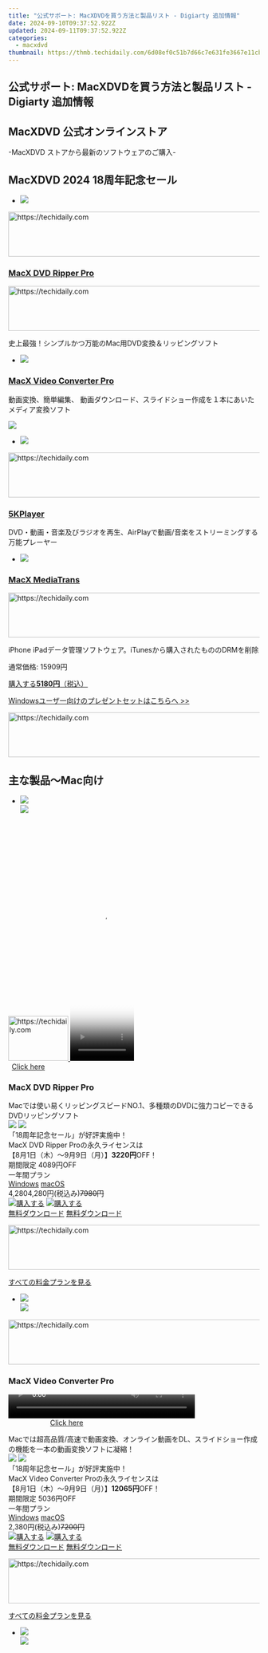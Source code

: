 ```yaml
---
title: "公式サポート: MacXDVDを買う方法と製品リスト - Digiarty 追加情報"
date: 2024-09-10T09:37:52.922Z
updated: 2024-09-11T09:37:52.922Z
categories:
  - macxdvd
thumbnail: https://thmb.techidaily.com/6d08ef0c51b7d66c7e631fe3667e11cb568cec8b149ae12a4fa97fbfe5c6637e.jpg
---
```


## 公式サポート: MacXDVDを買う方法と製品リスト - Digiarty 追加情報

## MacXDVD 公式オンラインストア

\-MacXDVD ストアから最新のソフトウェアのご購入-



## MacXDVD 2024 18周年記念セール

* ![](https://www.macxdvd.com/image-style/new-buy-nineteen/software1.png)  




<!-- affiliate ads begin -->
<a href="https://ephamedtechinc.pxf.io/c/5597632/2139322/26400" target="_top" id="2139322">
  <img src="//a.impactradius-go.com/display-ad/26400-2139322" border="0" alt="https://techidaily.com" width="728" height="90"/>
</a>
<img height="0" width="0" src="https://ephamedtechinc.pxf.io/i/5597632/2139322/26400" style="position:absolute;visibility:hidden;" border="0" />
<!-- affiliate ads end -->




### [MacX DVD Ripper Pro](https://tools.techidaily.com/macxdvd/products/)  




<!-- affiliate ads begin -->
<a href="https://appsumo.8odi.net/c/5597632/2132162/7443" target="_top" id="2132162">
  <img src="//a.impactradius-go.com/display-ad/7443-2132162" border="0" alt="https://techidaily.com" width="728" height="90"/>
</a>
<img height="0" width="0" src="https://appsumo.8odi.net/i/5597632/2132162/7443" style="position:absolute;visibility:hidden;" border="0" />
<!-- affiliate ads end -->




史上最強！シンプルかつ万能のMac用DVD変換＆リッピングソフト
* ![](https://www.macxdvd.com/image-style/new-buy-nineteen/software2.png)  
### [MacX Video Converter Pro](https://tools.techidaily.com/macxdvd/products/)  
動画変換、簡単編集、 動画ダウンロード、スライドショー作成を１本にあいたメディア変換ソフト

![](https://www.macxdvd.com/image-style/new-buy-nineteen/box-img1.png)

* ![](https://www.macxdvd.com/image-style/new-buy-nineteen/software3.png)  




<!-- affiliate ads begin -->
<a href="https://unicoeye.pxf.io/c/5597632/2134240/18498" target="_top" id="2134240">
  <img src="//a.impactradius-go.com/display-ad/18498-2134240" border="0" alt="https://techidaily.com" width="540" height="90"/>
</a>
<img height="0" width="0" src="https://unicoeye.pxf.io/i/5597632/2134240/18498" style="position:absolute;visibility:hidden;" border="0" />
<!-- affiliate ads end -->




### [5KPlayer](https://tools.techidaily.com/5kplayer/products/)  
DVD・動画・音楽及びラジオを再生、AirPlayで動画/音楽をストリーミングする万能プレーヤー
* ![](https://www.macxdvd.com/image-style/new-buy-nineteen/software4.png)  
### [MacX MediaTrans](https://tools.techidaily.com/macxdvd/products/)  




<!-- affiliate ads begin -->
<a href="https://ephamedtechinc.pxf.io/c/5597632/2136625/26400" target="_top" id="2136625">
  <img src="//a.impactradius-go.com/display-ad/26400-2136625" border="0" alt="https://techidaily.com" width="728" height="90"/>
</a>
<img height="0" width="0" src="https://ephamedtechinc.pxf.io/i/5597632/2136625/26400" style="position:absolute;visibility:hidden;" border="0" />
<!-- affiliate ads end -->




iPhone iPadデータ管理ソフトウェア。iTunesから購入されたもののDRMを削除

通常価格: 15909円

[購入する**5180円**（税込）](https://secure.avangate.com/order/checkout.php?PRODS=4626940&QTY=1&CART=1&SHORT_FORM=1&COUPON=MACXOBON2014&ORDERSTYLE=nLWsnpXPnHU%3D&DESIGN_TYPE=2&HIDEC=0&AFFILIATE=108875) 

[Windowsユーザ一向けのプレゼントセットはこちらへ >>](https://tools.techidaily.com/winxdvd/products/)







<!-- affiliate ads begin -->
<a href="https://unicoeye.pxf.io/c/5597632/2134234/18498" target="_top" id="2134234">
  <img src="//a.impactradius-go.com/display-ad/18498-2134234" border="0" alt="https://techidaily.com" width="728" height="90"/>
</a>
<img height="0" width="0" src="https://unicoeye.pxf.io/i/5597632/2134234/18498" style="position:absolute;visibility:hidden;" border="0" />
<!-- affiliate ads end -->




## 主な製品～Mac向け

* ![](https://www.macxdvd.com/image-style/new-buy-nineteen/info1.png)  
![](https://www.macxdvd.com/image-style/new-buy-nineteen/software-big1.png)  




<!-- affiliate ads begin -->
<a href="https://25home.pxf.io/c/5597632/2123467/16836" target="_top" id="2123467">
  <img src="//a.impactradius-go.com/display-ad/16836-2123467" border="0" alt="https://techidaily.com" width="120" height="90"/>
</a>
<img height="0" width="0" src="https://25home.pxf.io/i/5597632/2123467/16836" style="position:absolute;visibility:hidden;" border="0" />
<!-- affiliate ads end -->








<!-- affiliate ads begin -->
<span id="1977006">
					<video width="128" height="480" style="cursor:pointer"
           poster="//a.impactradius-go.com/display-clicktoplayimage/1977006.png"
           onclick="if(!this.playClicked){this.play();this.setAttribute('controls',true);this.playClicked=true;}">
	   <source src="//a.impactradius-go.com/display-ad/22993-1977006">
	   <img src="//a.impactradius-go.com/display-clicktoplayimage/1977006.png" style="border: none; height: 100%; width: 100%; object-fit: contain">
	</video>
	<div style="width:80px;text-align:center"><a href="javascript:window.open(decodeURIComponent('https%3A%2F%2Fhomestyler.sjv.io%2Fc%2F5597632%2F1977006%2F22993'), '_blank');void(0);">Click here</a></div>
</span>
<img height="0" width="0" src="https://imp.pxf.io/i/5597632/1977006/22993" style="position:absolute;visibility:hidden;" border="0" />
<!-- affiliate ads end -->




### MacX DVD Ripper Pro  
Macでは使い易くリッピングスピードNO.1、多種類のDVDに強力コピーできるDVDリッピングソフト  
![](https://www.macxdvd.com/image-style/new-buy-nineteen/hover-img1.png) ![](https://www.macxdvd.com/image-style/new-buy-nineteen/hover-img1-win.png)  
「18周年記念セール」が好評実施中！  
 MacX DVD Ripper Proの永久ライセンスは  
 【8月1日（木）～9月9日（月）】**3220円**OFF！  
期間限定 4089円OFF  
一年間プラン  
[Windows](https://tools.techidaily.com/macxdvd/products/) [macOS](https://tools.techidaily.com/macxdvd/products/)  
4,2804,280円(税込み)~~7980円~~  
[![](https://www.macxdvd.com/image-style/new-buy-nineteen/mac-buy-icon.png)購入する](https://estore.macxdvd.com/order/checkout.php?PRODS=37415215&QTY=1&CART=1&SHORT_FORM=1&COUPON=MACXOfficialPrice&ORDERSTYLE=nLWsnpXPnHU%3D&DESIGN_TYPE=2&HIDEC=0&AFFILIATE=108875) [![](https://www.macxdvd.com/image-style/new-buy-nineteen/win-buy-icon.png)購入する](https://estore.winxdvd.com/order/checkout.php?PRODS=37114149&QTY=1&CART=1&SHORT%5FFORM=1&COUPON=WINXOfficialPrice&ORDERSTYLE=nLWsnJW5pro=&LANG=ja&DESIGN%5FTYPE=2&HIDEC=0)  
[無料ダウンロード](https://tools.techidaily.com/macxdvd/products/) [無料ダウンロード](https://tools.techidaily.com/macxdvd/products/)  




<!-- affiliate ads begin -->
<a href="https://appsumo.8odi.net/c/5597632/2137379/7443" target="_top" id="2137379">
  <img src="//a.impactradius-go.com/display-ad/7443-2137379" border="0" alt="https://techidaily.com" width="728" height="90"/>
</a>
<img height="0" width="0" src="https://appsumo.8odi.net/i/5597632/2137379/7443" style="position:absolute;visibility:hidden;" border="0" />
<!-- affiliate ads end -->




[すべての料金プランを見る](https://tools.techidaily.com/macxdvd/products/)
* ![](https://www.macxdvd.com/image-style/new-buy-nineteen/info2.png)  
![](https://www.macxdvd.com/image-style/new-buy-nineteen/software-big2.png)  




<!-- affiliate ads begin -->
<a href="https://appsumo.8odi.net/c/5597632/2129738/7443" target="_top" id="2129738">
  <img src="//a.impactradius-go.com/display-ad/7443-2129738" border="0" alt="https://techidaily.com" width="728" height="90"/>
</a>
<img height="0" width="0" src="https://appsumo.8odi.net/i/5597632/2129738/7443" style="position:absolute;visibility:hidden;" border="0" />
<!-- affiliate ads end -->




### MacX Video Converter Pro  




<!-- affiliate ads begin -->
<span id="1936838">
					<video width="374" height="48" style="cursor:pointer"
           poster="//a.impactradius-go.com/display-clicktoplayimage/1936838.png"
           onclick="if(!this.playClicked){this.play();this.setAttribute('controls',true);this.playClicked=true;}">
	   <source src="//a.impactradius-go.com/display-ad/18409-1936838">
	   <img src="//a.impactradius-go.com/display-clicktoplayimage/1936838.png" style="border: none; height: 100%; width: 100%; object-fit: contain">
	</video>
	<div style="width:234px;text-align:center"><a href="javascript:window.open(decodeURIComponent('https%3A%2F%2Fcoinrule.sjv.io%2Fc%2F5597632%2F1936838%2F18409'), '_blank');void(0);">Click here</a></div>
</span>
<img height="0" width="0" src="https://imp.pxf.io/i/5597632/1936838/18409" style="position:absolute;visibility:hidden;" border="0" />
<!-- affiliate ads end -->




Macでは超高品質/高速で動画変換、オンライン動画をDL、スライドショー作成の機能を一本の動画変換ソフトに凝縮！  
![](https://www.macxdvd.com/image-style/new-buy-nineteen/hover-img2.png) ![](https://www.macxdvd.com/image-style/new-buy-nineteen/hover-img2-win.png)  
「18周年記念セール」が好評実施中！  
 MacX Video Converter Proの永久ライセンスは  
 【8月1日（木）～9月9日（月）】**12065円**OFF！  
期間限定 5036円OFF  
一年間プラン  
[Windows](https://tools.techidaily.com/macxdvd/products/) [macOS](https://tools.techidaily.com/macxdvd/products/)  
2,380円(税込み)~~7200円~~  
[![](https://www.macxdvd.com/image-style/new-buy-nineteen/mac-buy-icon.png)購入する](https://estore.macxdvd.com/order/checkout.php?PRODS=37415321&QTY=1&CART=1&SHORT_FORM=1&COUPON=MACXOfficialPrice&ORDERSTYLE=nLWsnpXPnHU%3D&DESIGN_TYPE=2&HIDEC=0&AFFILIATE=108875) [![](https://www.macxdvd.com/image-style/new-buy-nineteen/win-buy-icon.png)購入する](https://estore.macxdvd.com/order/checkout.php?PRODS=37415374&QTY=1&CART=1&SHORT_FORM=1&COUPON=MACXOfficialPrice&ORDERSTYLE=nLWsnpXPnHU%3D&DESIGN_TYPE=2&HIDEC=0&AFFILIATE=108875)  
[無料ダウンロード](https://tools.techidaily.com/macxdvd/products/) [無料ダウンロード](https://tools.techidaily.com/macxdvd/products/)  




<!-- affiliate ads begin -->
<a href="https://ephamedtechinc.pxf.io/c/5597632/2135473/26400" target="_top" id="2135473">
  <img src="//a.impactradius-go.com/display-ad/26400-2135473" border="0" alt="https://techidaily.com" width="728" height="90"/>
</a>
<img height="0" width="0" src="https://ephamedtechinc.pxf.io/i/5597632/2135473/26400" style="position:absolute;visibility:hidden;" border="0" />
<!-- affiliate ads end -->




[すべての料金プランを見る](https://tools.techidaily.com/macxdvd/products/)
* ![](https://www.macxdvd.com/image-style/new-buy-nineteen/info4.png)  
![](https://www.macxdvd.com/image-style/new-buy-nineteen/software-big4.png)  




<!-- affiliate ads begin -->
<span id="2135472">
					<video width="864" height="1536" style="cursor:pointer"
           poster="//a.impactradius-go.com/display-clicktoplayimage/2135472.png"
           onclick="if(!this.playClicked){this.play();this.setAttribute('controls',true);this.playClicked=true;}">
	   <source src="//a.impactradius-go.com/display-ad/18498-2135472">
	   <img src="//a.impactradius-go.com/display-clicktoplayimage/2135472.png" style="border: none; height: 100%; width: 100%; object-fit: contain">
	</video>
	<div style="width:540px;text-align:center"><a href="javascript:window.open(decodeURIComponent('https%3A%2F%2Funicoeye.pxf.io%2Fc%2F5597632%2F2135472%2F18498'), '_blank');void(0);">Click here</a></div>
</span>
<img height="0" width="0" src="https://imp.pxf.io/i/5597632/2135472/18498" style="position:absolute;visibility:hidden;" border="0" />
<!-- affiliate ads end -->




### MacX MediaTrans  
MacではiPhone iPadを思う存分に管理可能！iOSデータを業界随一のスピードで転送とバックアップ！  
![](https://www.macxdvd.com/image-style/new-buy-nineteen/hover-img4.png) ![](https://www.macxdvd.com/image-style/new-buy-nineteen/hover-img4-win.png)  
「18周年記念セール」が好評実施中！  




<!-- affiliate ads begin -->
<a href="https://appsumo.8odi.net/c/5597632/2130874/7443" target="_top" id="2130874">
  <img src="//a.impactradius-go.com/display-ad/7443-2130874" border="0" alt="https://techidaily.com" width="728" height="90"/>
</a>
<img height="0" width="0" src="https://appsumo.8odi.net/i/5597632/2130874/7443" style="position:absolute;visibility:hidden;" border="0" />
<!-- affiliate ads end -->




 MacX MediaTransの永久ライセンスは  
 【8月1日（木）～9月9日（月）】**12065円**OFF！  
期間限定 5400円OFF  
一年間プラン  
[Windows](https://tools.techidaily.com/macxdvd/products/) [macOS](https://tools.techidaily.com/macxdvd/products/)  
1,980円(税込み)~~7200円~~  
[![](https://www.macxdvd.com/image-style/new-buy-nineteen/mac-buy-icon.png)購入する](https://estore.macxdvd.com/order/checkout.php?PRODS=37415485&QTY=1&CART=1&SHORT_FORM=1&COUPON=MACXOfficialPrice&ORDERSTYLE=nLWsnpXPnHU%3D&DESIGN_TYPE=2&HIDEC=0&AFFILIATE=108875) [![](https://www.macxdvd.com/image-style/new-buy-nineteen/win-buy-icon.png)購入する](https://estore.winxdvd.com/order/checkout.php?PRODS=37408686&QTY=1&CART=1&SHORT%5FFORM=1&COUPON=WINXOfficialPrice&ORDERSTYLE=nLWsnJW5pro=&LANG=ja&DESIGN%5FTYPE=2&HIDEC=0)  
[無料ダウンロード](https://tools.techidaily.com/macxdvd/products/) [無料ダウンロード](https://tools.techidaily.com/winxdvd/products/)  




<!-- affiliate ads begin -->
<a href="https://aligracehair.sjv.io/c/5597632/2115941/19272" target="_top" id="2115941">
  <img src="//a.impactradius-go.com/display-ad/19272-2115941" border="0" alt="https://techidaily.com" width="125" height="90"/>
</a>
<img height="0" width="0" src="https://aligracehair.sjv.io/i/5597632/2115941/19272" style="position:absolute;visibility:hidden;" border="0" />
<!-- affiliate ads end -->




[すべての料金プランを見る](https://tools.techidaily.com/macxdvd/products/)

[Windowsユーザ一向けの製品購入はこちらへ >>](https://tools.techidaily.com/winxdvd/products/)



## 購入利点

* ![](https://www.macxdvd.com/image-style/new-buy-nineteen/service-icon1.png)  
【制限解除】製品登録後、体験版の機能制限は解除されます
* ![](https://www.macxdvd.com/image-style/new-buy-nineteen/service-icon2.png)  
お客様サポートは無料提供となり、平日24時間以内にご返信いたします




<!-- affiliate ads begin -->
<a href="https://appsumo.8odi.net/c/5597632/2118304/7443" target="_top" id="2118304">
  <img src="//a.impactradius-go.com/display-ad/7443-2118304" border="0" alt="https://techidaily.com" width="600" height="90"/>
</a>
<img height="0" width="0" src="https://appsumo.8odi.net/i/5597632/2118304/7443" style="position:absolute;visibility:hidden;" border="0" />
<!-- affiliate ads end -->




* ![](https://www.macxdvd.com/image-style/new-buy-nineteen/service-icon3.png)  
【無償アップデート】アップデートは生涯まで無償にてご利用頂けます




<!-- affiliate ads begin -->
<a href="https://ephamedtechinc.pxf.io/c/5597632/2136622/26400" target="_top" id="2136622">
  <img src="//a.impactradius-go.com/display-ad/26400-2136622" border="0" alt="https://techidaily.com" width="728" height="90"/>
</a>
<img height="0" width="0" src="https://ephamedtechinc.pxf.io/i/5597632/2136622/26400" style="position:absolute;visibility:hidden;" border="0" />
<!-- affiliate ads end -->




* ![](https://www.macxdvd.com/image-style/new-buy-nineteen/service-icon4.png)  
全製品に対して、「最大30日間返金保証」制度をご用意しております



* ![](https://www.macxdvd.com/image-style/new-buy-nineteen/method-img1.png) [クレジットカード決済方法](https://tools.techidaily.com/macxdvd/products/)
* ![](https://www.macxdvd.com/image-style/new-buy-nineteen/method-img2.png) [コンビニ決済方法](https://tools.techidaily.com/macxdvd/products/)

<ins class="adsbygoogle"
     style="display:block"
     data-ad-format="autorelaxed"
     data-ad-client="ca-pub-7571918770474297"
     data-ad-slot="1223367746"></ins>



<ins class="adsbygoogle"
     style="display:block"
     data-ad-client="ca-pub-7571918770474297"
     data-ad-slot="8358498916"
     data-ad-format="auto"
     data-full-width-responsive="true"></ins>


